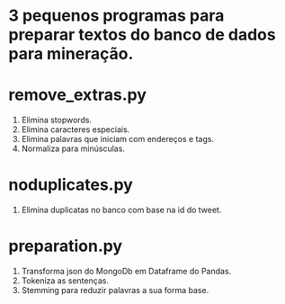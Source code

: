# 3 pequenos programas para preparar textos do banco de dados para mineração.

# remove_extras.py
1. Elimina stopwords.
2. Elimina caracteres especiais.
3. Elimina palavras que iniciam com endereços e tags.
4. Normaliza para minúsculas.

# noduplicates.py
1. Elimina duplicatas no banco com base na id do tweet.

# preparation.py
1. Transforma json do MongoDb em Dataframe do Pandas.
2. Tokeniza as sentenças.
3. Stemming para reduzir palavras a sua forma base. 
